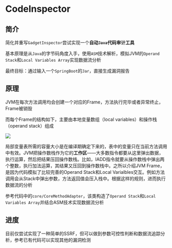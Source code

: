 # CodeInspector

## 简介

简化并重写`GadgetInspector`尝试实现一个**自动`Java`代码审计工具**

基本原理是从`Java`的字节码角度入手，使用`ASM`技术解析，模拟JVM的`Operand Stack`和`Local Variables Array`实现数据流分析

最终目标：通过输入一个`SpringBoot`的`Jar`，直接生成漏洞报告

## 原理

JVM在每次方法调用均会创建一个对应的Frame，方法执行完毕或者异常终止，Frame被销毁

而每个Frame的结构如下，主要由本地变量数组（local variables）和操作栈（operand stack）组成

![](https://xuyiqing-1257927651.cos.ap-beijing.myqcloud.com/java/0021.png)

局部变量表所需的容量大小是在编译期确定下来的，表中的变量只在当前方法调用中有效。JVM把操作数栈作为它的**工作区**——大多数指令都要从这里弹出数据，执行运算，然后把结果压回操作数栈。比如，IADD指令就要从操作数栈中弹出两个整数，执行加法运算，其结果又压回到操作数栈中。之所以介绍JVM Frame，是因为代码模拟了比较完善的Operand Stack和Local Varialbles交互。例如方法调用会从Stack中弹出参数，方法返回值会压入栈中。根据这样的规则，进而执行数据流的分析

参考代码中的`core/CoreMethodAdapter`，该类构造了`Operand Stack`和`Local Variables Array`并结合ASM技术实现数据流分析

## 进度

目前仅尝试实现了一种简单的SSRF，但可以做到参数可控性判断和数据流追踪分析，参考已有代码可以实现其他的漏洞检测
